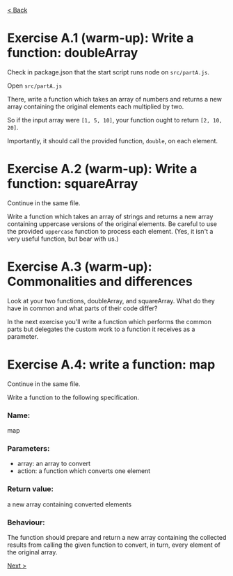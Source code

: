 [< Back](./README.md)

# Exercise A.1 (warm-up): Write a function: doubleArray

Check in package.json that the start script runs node on `src/partA.js`.

Open `src/partA.js`

There, write a function which takes an array of numbers and returns a new array containing the original elements each multiplied by two.  

So if the input array were `[1, 5, 10]`, your function ought to return `[2, 10, 20]`.

Importantly, it should call the provided function, `double`, on each element.

# Exercise A.2 (warm-up): Write a function: squareArray

Continue in the same file.

Write a function which takes an array of strings and returns a new array containing uppercase versions of the original elements. Be careful to use the provided `uppercase` function to process each element. (Yes, it isn't a very useful function, but bear with us.)

# Exercise A.3 (warm-up): Commonalities and differences

Look at your two functions, doubleArray, and squareArray. What do they have in common and what parts of their code differ?

In the next exercise you'll write a function which performs the common parts but delegates the custom work to a function it receives as a parameter.

# Exercise A.4: write a function: map

Continue in the same file.

Write a function to the following specification.

### Name:

map

### Parameters:

- array: an array to convert
- action: a function which converts one element

### Return value:

a new array containing converted elements

### Behaviour:

The function should prepare and return a new array containing the collected results from calling the given function to convert, in turn, every element of the original array.

[Next >](./README-B.md)
